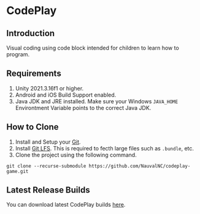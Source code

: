 # CodePlay

## Introduction
Visual coding using code block intended for children to learn how to program.

## Requirements
1. Unity 2021.3.16f1 or higher.
2. Android and iOS Build Support enabled.
3. Java JDK and JRE installed. Make sure your Windows `JAVA_HOME` Environtment Variable points to the correct Java JDK.

## How to Clone
1. Install and Setup your [Git](https://git-scm.com/).
2. Install [Git LFS](https://docs.github.com/en/repositories/working-with-files/managing-large-files/installing-git-large-file-storage). This is required to fecth large files such as `.bundle`, etc.
3. Clone the project using the following command.

  ```
  git clone --recurse-submodule https://github.com/NauvalNC/codeplay-game.git
  ```

## Latest Release Builds
You can download latest CodePlay builds [here](https://nauval.itch.io/codeplay).
